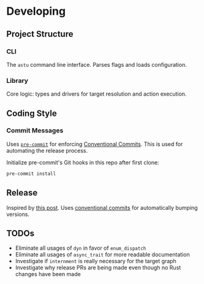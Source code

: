 # Developing

## Project Structure

### CLI

The `astu` command line interface. Parses flags and loads configuration.

### Library

Core logic: types and drivers for target resolution and action execution.

## Coding Style

### Commit Messages

Uses [`pre-commit`][pc] for enforcing [Conventional Commits][cc]. This is used for automating the release process.

Initialize pre-commit's Git hooks in this repo after first clone:

```sh
pre-commit install
```

## Release

Inspired by [this post][autorel]. Uses [conventional commits][cc] for automatically bumping versions.

## TODOs

- Eliminate all usages of `dyn` in favor of `enum_dispatch`
- Eliminate all usages of `async_trait` for more readable documentation
- Investigate if `internment` is really necessary for the target graph
- Investigate why release PRs are being made even though no Rust changes have been made

[autorel]: https://blog.orhun.dev/automated-rust-releases/
[pc]: https://pre-commit.com/
[cc]: https://www.conventionalcommits.org/en/v1.0.0/#summary
